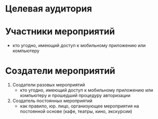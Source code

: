 # Целевая аудитория

# Участники мероприятий
- кто угодно, имеющий доступ к мобильному приложению или компьютеру

# Создатели мероприятий
1. Создатели разовых мероприятий
   - кто угодно, имеющий доступ к мобильному приложению или компьютеру и прошедший процедуру авторизации
2. Создатель постоянных мероприятий
   - как правило, юр. лицо, организующее мероприятия на постоянной основе (кафе, театры, кино, экскурсии)

      